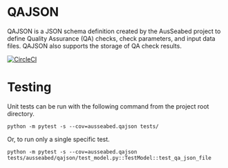 # QAJSON
QAJSON is a JSON schema definition created by the AusSeabed project to define Quality Assurance (QA) checks, check parameters, and input data files. QAJSON also supports the storage of QA check results.

[![CircleCI](https://circleci.com/gh/ausseabed/qajson/tree/develop.svg?style=svg)](https://circleci.com/gh/ausseabed/qajson/tree/develop)

# Testing

Unit tests can be run with the following command from the project root directory.

    python -m pytest -s --cov=ausseabed.qajson tests/

Or, to run only a single specific test.

    python -m pytest -s --cov=ausseabed.qajson  tests/ausseabed/qajson/test_model.py::TestModel::test_qa_json_file
